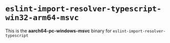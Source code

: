 # `eslint-import-resolver-typescript-win32-arm64-msvc`

This is the **aarch64-pc-windows-msvc** binary for `eslint-import-resolver-typescript`
